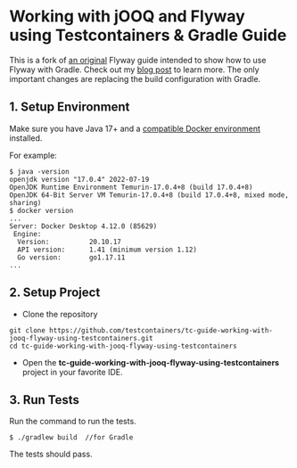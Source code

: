 # Working with jOOQ and Flyway using Testcontainers & Gradle Guide

This is a fork of [an original](https://github.com/testcontainers/tc-guide-working-with-jooq-flyway-using-testcontainers) Flyway guide intended to show how to use Flyway with Gradle. Check out my [blog post](https://sergeylappo.github.io/posts/gradle-jooq-flyway-testcontainers/) to learn more.
The only important changes are replacing the build configuration with Gradle.

## 1. Setup Environment
Make sure you have Java 17+ and a [compatible Docker environment](https://www.testcontainers.org/supported_docker_environment/) installed.

For example:

```shell
$ java -version
openjdk version "17.0.4" 2022-07-19
OpenJDK Runtime Environment Temurin-17.0.4+8 (build 17.0.4+8)
OpenJDK 64-Bit Server VM Temurin-17.0.4+8 (build 17.0.4+8, mixed mode, sharing)
$ docker version
...
Server: Docker Desktop 4.12.0 (85629)
 Engine:
  Version:          20.10.17
  API version:      1.41 (minimum version 1.12)
  Go version:       go1.17.11
...
```

## 2. Setup Project

* Clone the repository

```shell
git clone https://github.com/testcontainers/tc-guide-working-with-jooq-flyway-using-testcontainers.git
cd tc-guide-working-with-jooq-flyway-using-testcontainers
```

* Open the **tc-guide-working-with-jooq-flyway-using-testcontainers** project in your favorite IDE.

## 3. Run Tests

Run the command to run the tests.

```shell
$ ./gradlew build  //for Gradle
```

The tests should pass.
